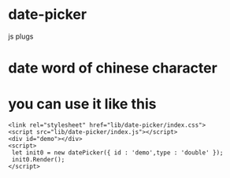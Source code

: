 # date-picker
js plugs
# date word of chinese character
# you can use it like this
```
<link rel="stylesheet" href="lib/date-picker/index.css">
<script src="lib/date-picker/index.js"></script>
<div id="demo"></div>
<script>
 let init0 = new datePicker({ id : 'demo',type : 'double' });
 init0.Render();
</script>
```
